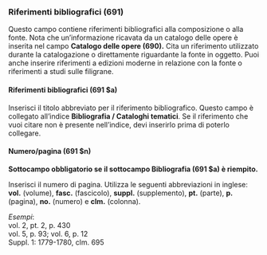 ### Riferimenti bibliografici (691) 

Questo campo contiene riferimenti bibliografici alla composizione o alla fonte. Nota che un’informazione ricavata da un catalogo delle opere è inserita nel campo **Catalogo delle opere (690).** Cita un riferimento utilizzato durante la catalogazione o direttamente riguardante la fonte in oggetto. Puoi anche inserire riferimenti a edizioni moderne in relazione con la fonte o riferimenti a studi sulle filigrane.

#### Riferimenti bibliografici (691 $a)

Inserisci il titolo abbreviato per il riferimento bibliografico. Questo campo è collegato all’indice **Bibliografia / Cataloghi tematici**. Se il riferimento che vuoi citare non è presente nell’indice, devi inserirlo prima di poterlo collegare.

#### Numero/pagina (691 $n) 

**Sottocampo obbligatorio se il sottocampo Bibliografia (691 $a) è riempito.**

Inserisci il numero di pagina. Utilizza le seguenti abbreviazioni in inglese:  **vol.** (volume), **fasc.** (fascicolo), **suppl.** (supplemento), **pt.** (parte), **p.** (pagina), **no.** (numero) e **clm.** (colonna).

_Esempi_:  
vol. 2, pt. 2, p. 430  
vol. 5, p. 93; vol. 6, p. 12  
Suppl. 1: 1779-1780, clm. 695 